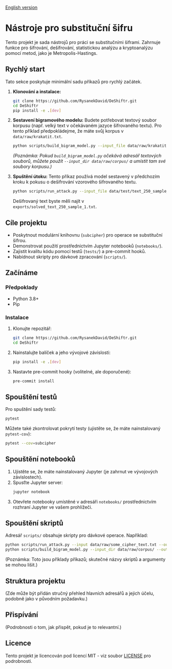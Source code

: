 [English version](README.md)

# Nástroje pro substituční šifru

Tento projekt je sada nástrojů pro práci se substitučními šiframi. Zahrnuje funkce pro šifrování, dešifrování, statistickou analýzu a kryptoanalýzu pomocí metod, jako je Metropolis-Hastings.

## Rychlý start

Tato sekce poskytuje minimální sadu příkazů pro rychlý začátek.

1.  **Klonování a instalace:**

    ```bash
    git clone https://github.com/RysanekDavid/DeShiftr.git
    cd DeShiftr
    pip install -e .[dev]
    ```

2.  **Sestavení bigramového modelu:**
    Budete potřebovat textový soubor korpusu (např. velký text v očekávaném jazyce šifrovaného textu). Pro tento příklad předpokládejme, že máte svůj korpus v `data/raw/krakatit.txt`.

    ```bash
    python scripts/build_bigram_model.py --input_file data/raw/krakatit.txt --output_model data/model/bigram_model.npy
    ```

    _(Poznámka: Pokud `build_bigram_model.py` očekává adresář textových souborů, můžete použít `--input_dir data/raw/corpus/` a umístit tam své soubory korpusu.)_

3.  **Spuštění útoku:**
    Tento příkaz používá model sestavený v předchozím kroku k pokusu o dešifrování vzorového šifrovaného textu.
    ```bash
    python scripts/run_attack.py --input_file data/test/text_250_sample_1_ciphertext.txt --model_path data/model/bigram_model.npy --output_file exports/solved_text_250_sample_1.txt
    ```
    Dešifrovaný text byste měli najít v `exports/solved_text_250_sample_1.txt`.

## Cíle projektu

- Poskytnout modulární knihovnu (`subcipher`) pro operace se substituční šifrou.
- Demonstrovat použití prostřednictvím Jupyter notebooků (`notebooks/`).
- Zajistit kvalitu kódu pomocí testů (`tests/`) a pre-commit hooků.
- Nabídnout skripty pro dávkové zpracování (`scripts/`).

## Začínáme

### Předpoklady

- Python 3.8+
- Pip

### Instalace

1. Klonujte repozitář:
   ```bash
   git clone https://github.com/RysanekDavid/DeShiftr.git
   cd DeShiftr
   ```
2. Nainstalujte balíček a jeho vývojové závislosti:
   ```bash
   pip install -e .[dev]
   ```
3. Nastavte pre-commit hooky (volitelné, ale doporučené):
   ```bash
   pre-commit install
   ```

## Spouštění testů

Pro spuštění sady testů:

```bash
pytest
```

Můžete také zkontrolovat pokrytí testy (ujistěte se, že máte nainstalovaný `pytest-cov`):

```bash
pytest --cov=subcipher
```

## Spouštění notebooků

1. Ujistěte se, že máte nainstalovaný Jupyter (je zahrnut ve vývojových závislostech).
2. Spusťte Jupyter server:
   ```bash
   jupyter notebook
   ```
3. Otevřete notebooky umístěné v adresáři `notebooks/` prostřednictvím rozhraní Jupyter ve vašem prohlížeči.

## Spouštění skriptů

Adresář `scripts/` obsahuje skripty pro dávkové operace. Například:

```bash
python scripts/run_attack.py --input data/raw/some_cipher_text.txt --output exports/solved_cipher.txt
python scripts/build_bigram_model.py --input_dir data/raw/corpus/ --output_model data/model/reference_tm.npy
```

(Poznámka: Toto jsou příklady příkazů; skutečné názvy skriptů a argumenty se mohou lišit.)

## Struktura projektu

(Zde může být přidán stručný přehled hlavních adresářů a jejich účelu, podobně jako v původním požadavku.)

## Přispívání

(Podrobnosti o tom, jak přispět, pokud je to relevantní.)

## Licence

Tento projekt je licencován pod licencí MIT - viz soubor [LICENSE](LICENSE) pro podrobnosti.
